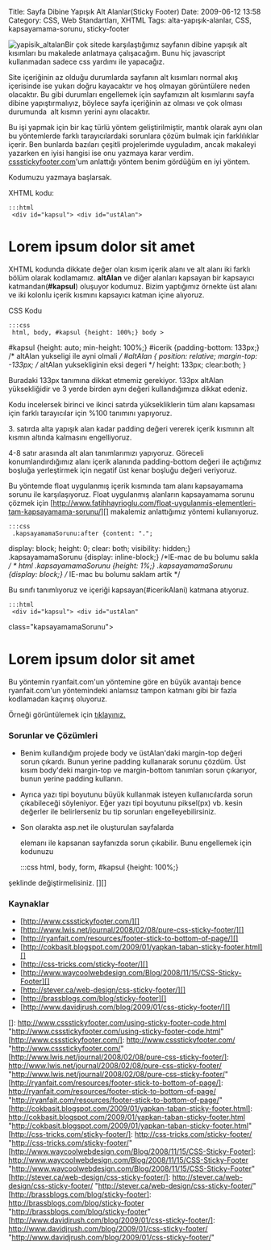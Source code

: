 Title: Sayfa Dibine Yapışık Alt Alanlar(Sticky Footer)
Date: 2009-06-12 13:58
Category: CSS, Web Standartları, XHTML
Tags: alta-yapışık-alanlar, CSS, kapsayamama-sorunu, sticky-footer

![yapisik_altalan][]Bir çok sitede karşılaştığımız sayfanın dibine
yapışık alt kısımları bu makalede anlatmaya çalışacağım. Bunu hiç
javascript kullanmadan sadece css yardımı ile yapacağız.

Site içeriğinin az olduğu durumlarda sayfanın alt kısımları normal akış
içerisinde ise yukarı doğru kayacaktır ve hoş olmayan görüntülere neden
olacaktır. Bu gibi durumları engellemek için sayfamızın alt kısımlarını
sayfa dibine yapıştırmalıyız, böylece sayfa içeriğinin az olması ve çok
olması durumunda  alt kısmın yerini aynı olacaktır.

Bu işi yapmak için bir kaç türlü yöntem geliştirilmiştir, mantık olarak
aynı olan bu yöntemlerde farklı tarayıcılardaki sorunlara çözüm bulmak
için farklılıklar içerir. Ben bunlarda bazıları çeşitli projelerimde
uyguladım, ancak makaleyi yazarken en iyisi hangisi ise onu yazmaya
karar verdim. [cssstickyfooter.com][]'um anlattığı yöntem benim gördüğüm
en iyi yöntem.

Kodumuzu yazmaya başlarsak.

XHTML kodu:

	:::html
	 <div id="kapsul"> <div id="ustAlan">
<h1>Lorem ipsum dolor sit amet</h1> </div> <div
id="icerikAlani"> <div id="icerik"> </div> <div
id="icerikSagAlani"> </div> </div> </div> <div id="altAlan">
</div> 

XHTML kodunda dikkate değer olan kısım içerik alanı ve alt alanı iki
farklı bölüm olarak kodlamamız. **altAlan** ve diğer alanları kapsayan
bir kapsayıcı katmandan(**#kapsul**) oluşuyor kodumuz. Bizim yaptığımız
örnekte üst alanı ve iki kolonlu içerik kısmını kapsayıcı katman içine
alıyoruz.

CSS Kodu

	:::css
	 html, body, #kapsul {height: 100%;} body >
#kapsul {height: auto; min-height: 100%;} #icerik {padding-bottom:
133px;} /* altAlan yukseligi ile ayni olmali */ #altAlan { position:
relative; margin-top: -133px; /* altAlan yuksekliginin eksi degeri */
height: 133px; clear:both; } 

Buradaki 133px tanımına dikkat etmemiz gerekiyor. 133px altAlan
yüksekliğidir ve 3 yerde birden aynı değeri kullandığımıza dikkat
edeniz.

Kodu incelersek birinci ve ikinci satırda yüksekliklerin tüm alanı
kapsaması için farklı tarayıcılar için %100 tanımını yapıyoruz.

​3. satırda alta yapışık alan kadar padding değeri vererek içerik
kısmının alt kısmın altında kalmasını engelliyoruz.

4-8 satır arasında alt alan tanımlarımızı yapıyoruz. Göreceli
konumlandırdığımız alanı içerik alanında padding-bottom değeri ile
açtığımız boşluğa yerleştirmek için negatif üst kenar boşluğu değeri
veriyoruz.

Bu yöntemde float uygulanmış içerik kısmında tam alanı kapsayamama
sorunu ile karşılaşıyoruz. Float uygulanmış alanların kapsayamama sorunu
çözmek için
[http://www.fatihhayrioglu.com/float-uygulanmis-elementleri-tam-kapsayamama-sorunu/][]
makalemiz anlattığımız yöntemi kullanıyoruz.

	:::css
	 .kapsayamamaSorunu:after {content: ".";
display: block; height: 0; clear: both; visibility: hidden;}
.kapsayamamaSorunu {display: inline-block;} /*IE-mac de bu bolumu sakla
 */ * html .kapsayamamaSorunu {height: 1%;} .kapsayamamaSorunu
{display: block;} /* IE-mac bu bolumu saklam artik */ 

Bu sınıfı tanımlıyoruz ve içeriği kapsayan(#icerikAlani) katmana
atıyoruz.

	:::html
	 <div id="kapsul"> <div id="ustAlan"
class="kapsayamamaSorunu"> <h1>Lorem ipsum dolor sit amet</h1>
</div> <div id="icerikAlani" class="kapsayamamaSorunu"> <div
id="icerik"> </div> <div id="icerikSagAlani"> </div> </div>
</div> <div id="altAlan"> </div> 

Bu yöntemin ryanfait.com'un yöntemine göre en büyük avantajı bence
ryanfait.com'un yöntemindeki anlamsız tampon katmanı gibi bir fazla
kodlamadan kaçınış oluyoruz.

Örneği görüntülemek için [tıklayınız.][]

### Sorunlar ve Çözümleri

- Benim kullandığım projede body ve üstAlan'daki margin-top değeri sorun
çıkardı. Bunun yerine padding kullanarak sorunu çözdüm. Üst kısım
body'deki margin-top ve margin-bottom tanımları sorun çıkarıyor, bunun
yerine padding kullanın.

- Ayrıca yazı tipi boyutunu büyük kullanmak isteyen kullanıcılarda sorun
çıkabileceği söyleniyor. Eğer yazı tipi boyutunu piksel(px) vb. kesin
değerler ile belirlerseniz bu tip sorunları engelleyebilirsiniz.

- Son olarakta asp.net ile oluşturulan sayfalarda <form> elemanı ile
kapsanan sayfanızda sorun çıkabilir. Bunu engellemek için kodunuzu

	:::css
	 html, body, form, #kapsul {height: 100%;}


şeklinde değiştirmelisiniz. [][]

### Kaynaklar

-   [http://www.cssstickyfooter.com/][]
-   [http://www.lwis.net/journal/2008/02/08/pure-css-sticky-footer/][]
-   [http://ryanfait.com/resources/footer-stick-to-bottom-of-page/][]  
-   [http://cokbasit.blogspot.com/2009/01/yapkan-taban-sticky-footer.html][]
-   [http://css-tricks.com/sticky-footer/][]
-   [http://www.waycoolwebdesign.com/Blog/2008/11/15/CSS-Sticky-Footer][]
-   [http://stever.ca/web-design/css-sticky-footer/][]
-   [http://brassblogs.com/blog/sticky-footer][]
-   [http://www.davidjrush.com/blog/2009/01/css-sticky-footer/][]

</p>

  [yapisik_altalan]: http://www.fatihhayrioglu.com/wp-content/yapisik_altalan.gif
    "yapisik_altalan"
  [cssstickyfooter.com]: http://www.cssstickyfooter.com
    "cssstickyfooter.com"
  [http://www.fatihhayrioglu.com/float-uygulanmis-elementleri-tam-kapsayamama-sorunu/]: http://www.fatihhayrioglu.com/float-uygulanmis-elementleri-tam-kapsayamama-sorunu/
    "http://www.fatihhayrioglu.com/float-uygulanmis-elementleri-tam-kapsayamama-sorunu/"
  [tıklayınız.]: /dokumanlar/sayfa_dibine_yapisik.html
  []: http://www.cssstickyfooter.com/using-sticky-footer-code.html
    "http://www.cssstickyfooter.com/using-sticky-footer-code.html"
  [http://www.cssstickyfooter.com/]: http://www.cssstickyfooter.com/
    "http://www.cssstickyfooter.com/"
  [http://www.lwis.net/journal/2008/02/08/pure-css-sticky-footer/]: http://www.lwis.net/journal/2008/02/08/pure-css-sticky-footer/
    "http://www.lwis.net/journal/2008/02/08/pure-css-sticky-footer/"
  [http://ryanfait.com/resources/footer-stick-to-bottom-of-page/]: http://ryanfait.com/resources/footer-stick-to-bottom-of-page/
    "http://ryanfait.com/resources/footer-stick-to-bottom-of-page/"
  [http://cokbasit.blogspot.com/2009/01/yapkan-taban-sticky-footer.html]: http://cokbasit.blogspot.com/2009/01/yapkan-taban-sticky-footer.html
    "http://cokbasit.blogspot.com/2009/01/yapkan-taban-sticky-footer.html"
  [http://css-tricks.com/sticky-footer/]: http://css-tricks.com/sticky-footer/
    "http://css-tricks.com/sticky-footer/"
  [http://www.waycoolwebdesign.com/Blog/2008/11/15/CSS-Sticky-Footer]: http://www.waycoolwebdesign.com/Blog/2008/11/15/CSS-Sticky-Footer
    "http://www.waycoolwebdesign.com/Blog/2008/11/15/CSS-Sticky-Footer"
  [http://stever.ca/web-design/css-sticky-footer/]: http://stever.ca/web-design/css-sticky-footer/
    "http://stever.ca/web-design/css-sticky-footer/"
  [http://brassblogs.com/blog/sticky-footer]: http://brassblogs.com/blog/sticky-footer
    "http://brassblogs.com/blog/sticky-footer"
  [http://www.davidjrush.com/blog/2009/01/css-sticky-footer/]: http://www.davidjrush.com/blog/2009/01/css-sticky-footer/
    "http://www.davidjrush.com/blog/2009/01/css-sticky-footer/"
